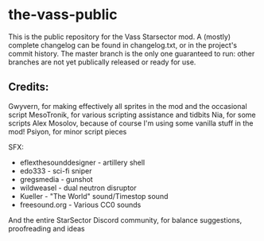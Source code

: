 # the-vass-public
This is the public repository for the Vass Starsector mod. A (mostly) complete changelog can be found in changelog.txt, or in the project's commit history. The master branch is the only one guaranteed to run: other branches are not yet publically released or ready for use.

## Credits:
Gwyvern, for making effectively all sprites in the mod and the occasional script
MesoTronik, for various scripting assistance and tidbits
Nia, for some scripts
Alex Mosolov, because of course I'm using some vanilla stuff in the mod!
Psiyon, for minor script pieces

SFX:  
  * eflexthesounddesigner - artillery shell  
  * edo333 - sci-fi sniper  
  * gregsmedia - gunshot  
  * wildweasel - dual neutron disruptor  
  * Kueller - "The World" sound/Timestop sound  
  * freesound.org - Various CC0 sounds

And the entire StarSector Discord community, for balance suggestions, proofreading and ideas
